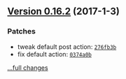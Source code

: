 ## [Version 0.16.2](https://github.com/egoist/sao/releases/tag/v0.16.2) (2017-1-3)

### Patches

- tweak default post action: [`276fb3b`](https://github.com/egoist/sao/commit/276fb3b)
- fix default action: [`0374a0b`](https://github.com/egoist/sao/commit/0374a0b)

[...full changes](https://github.com/egoist/sao/compare/v0.16.1...v0.16.2)

